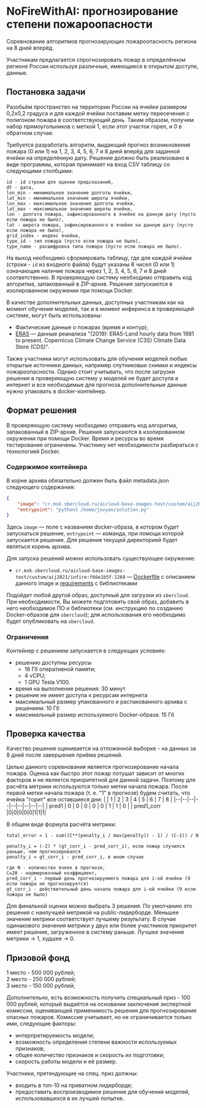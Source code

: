 NoFireWithAI: прогнозирование степени пожароопасности
=================================

Соревнование алгоритмов прогнозирующих пожароопасность региона на 8 дней вперёд. 

Участникам предлагается спрогнозировать пожар в определённом регионе России используя различные, имеющиеся в открытом доступе, данные.

## Постановка задачи

Разобьём пространство на территории России на ячейки размером 0,2x0,2 градуса и для каждой ячейки поставим метку пересечения с полигоном пожара в соответствующий день. Таким образом, получим набор прямоугольников с меткой 1, если этот участок горел, и 0 в обратном случае.

Требуется разработать алгоритм, выдающий прогноз возникновения пожара (0 или 1) на 1, 2, 3, 4, 5, 6, 7 и 8 дней вперёд для заданной ячейки на определённую дату. Решение должно быть реализовано в виде программы, которая принимает на вход CSV таблицу со следующими столбцами:  
```
id - id строки для оценки предсказаний,
dt - дата,  
lon_min - минимальное значение долготы ячейки,  
lat_min - минимальное значение широты ячейки,  
lon_max - максимальное значение долготы ячейки,  
lat_max - максимальное значение широты ячейки, 
lon - долгота пожара, зафиксированного в ячейке на данную дату (пусто если пожара не было),  
lat - широта пожара, зафиксированного в ячейке на данную дату (пусто если пожара не было),  
grid_index - индекс ячейки,
type_id - тип пожара (пусто если пожара не было),  
type_name - расшифровка типа пожара (пусто если пожара не было).  
```

На выход необходимо сформировать таблицу, где для каждой ячейки (строки - `id` из входного файла) будут указаны 8 чисел (0 или 1) означающие наличие пожара через 1, 2, 3, 4, 5, 6, 7 и 8 дней соответственно. В проверяющую систему необходимо отправить код алгоритма, запакованный в ZIP-архив. Решения запускаются в изолированном окружении при помощи Docker.

В качестве дополнительных данных, доступных участникам как на момент обучения моделей, так и в момент инференса в проверяющей системе, могут быть использованы:

-   Фактические данные о пожарах (время и контур);
-   [ERA5](https://cds.climate.copernicus.eu/cdsapp#!/dataset/reanalysis-era5-land)  — данные реанализа "(2019): ERA5-Land hourly data from 1981 to present. Copernicus Climate Change Service (C3S) Climate Data Store (CDS)".

Также участники могут использовать для обучения моделей любые открытые источники данных, например спутниковые снимки и индексы пожароопасности. Однако стоит учитывать, что после загрузки решения в проверяющую систему у моделей не будет доступа в интернет и все необходимые для прогноза дополнительные данные нужно упаковать в docker-контейнер.


## Формат решения

В проверяющую систему необходимо отправить код алгоритма, запакованный в ZIP-архив. Решения запускаются в изолированном окружении при помощи Docker. Время и ресурсы во время тестирования ограничены. Участнику нет необходимости разбираться с технологией Docker.

### Содержимое контейнера

В корне архива обязательно должен быть файл metadata.json следующего содержания:
```json
{
    "image": "cr.msk.sbercloud.ru/aicloud-base-images-test/custom/aij2021/infire:f66e1b5f-1269",
    "entrypoint": "python3 /home/jovyan/solution.py"
}
```

Здесь `image` — поле с названием docker-образа, в котором будет запускаться решение, `entrypoint` — команда, при помощи которой запускается решение. Для решения текущей директорией будет являться корень архива. 

Для запуска решений можно использовать существующее окружение:

- `cr.msk.sbercloud.ru/aicloud-base-images-test/custom/aij2021/infire:f66e1b5f-1269` — [Dockerfile](Dockerfile) с описанием данного image и [requirements](requirements.txt) с библиотеками

Подойдет любой другой образ, доступный для загрузки из `sbercloud`. При необходимости, Вы можете подготовить свой образ, добавить в него необходимое ПО и библиотеки (см. инструкцию по созданию Docker-образов для `sbercloud`); для использования его необходимо будет опубликовать на `sbercloud`.

### Ограничения

Контейнер с решением запускается в следующих условиях:

- решению доступны ресурсы
  - 16 Гб оперативной памяти;
  - 4 vCPU;
  - 1 GPU Tesla V100.
- время на выполнение решения: 30 минут
- решение не имеет доступа к ресурсам интернета
- максимальный размер упакованного и распакованного архива с решением: 10 Гб
- максимальный размер используемого Docker-образа: 15 Гб

## Проверка качества


Качество решения оценивается на отложенной выборке - на данных за 8 дней после завершения приёма решений.  

Целью данного соревнования является прогнозирование начала пожара. Оценка как быстро этот пожар потушат зависит от многих факторов и не является приоритетной для данной задачи. Поэтому для расчёта метрики используются только метки начала пожара. После первой метки начала пожара (т. е. "1" в прогнозе) будем считать, что ячейка "горит" все оставшиеся дни:
|  | 1 | 2 | 3 | 4 | 5 | 6 | 7 | 8 |
|--|--|--|--|--|--|--|--|--|
| pred1 | 0 | 0 | 0 | 0 | 0 | 1 | 1 | 0 |
| pred1_corr |0|0|0|0|0|1|1|1|



В общем виде формула расчёта метрики:
```
total_error = 1 - sum((C**(penalty_i / max(penalty)) - 1) / (C-1)) / N

penalty_i = (-2) * (gt_corr_i - pred_corr_i), если пожар случился раньше, чем прогнозировался
penalty_i = gt_corr_i - pred_corr_i, в ином случае

где N - количество ячеек в прогнозе,
С=20 - нормировочный коэффициент, 
pred_corr_i - первый день прогнозируемого пожара для i-ой ячейки (9 если пожара не прогнозируется)
gt_corr_i - действительный день начала пожара для i-ой ячейки (9 если пожара не было)
```

Для финальной оценки можно выбрать 3 решения. По умолчанию это решения с наилучшей метрикой на public-лидерборде. Меньшее значение метрики соответствует лучшему результату. В случае одинакового значения метрики у двух или более участников приоритет имеет решение, загруженное в систему раньше. Лучшее значение метрики → 1, худшее → 0.

## Призовой фонд

1 место - 500 000 рублей;  
2 место - 250 000 рублей;  
3 место - 150 000 рублей;

Дополнительно, есть возможность получить специальный приз - 100 000 рублей, который выдаётся на основании заключения экспертной комиссии, оценивающей применимость решения для прогнозирования опасных пожаров. Комиссия учитывает, но не ограничивается только ими, следующие факторы:
- интерпретируемость модели;
- возможность определения степени важности используемых признаков;
- общее количество признаков и скорость их подготовки;
- скорость работы модели и её размер.

Участники, претендующие на спец. приз должны:
- входить в топ-10 на приватном лидерборде;
- предоставить воспроизводимое решение для обучения моделей, использовавшихся в их лучшей попытке.

